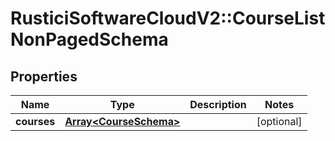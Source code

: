 # RusticiSoftwareCloudV2::CourseListNonPagedSchema

## Properties
Name | Type | Description | Notes
------------ | ------------- | ------------- | -------------
**courses** | [**Array&lt;CourseSchema&gt;**](CourseSchema.md) |  | [optional] 


